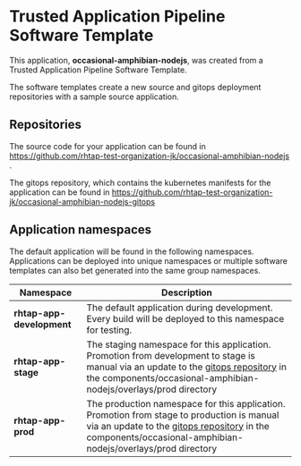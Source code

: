 # Trusted Application Pipeline Software Template

This application, **occasional-amphibian-nodejs**, was created from a Trusted Application Pipeline Software Template.

The software templates create a new source and gitops deployment repositories with a sample source application. 

## Repositories

The source code for your application can be found in [https://github.com/rhtap-test-organization-jk/occasional-amphibian-nodejs ](https://github.com/rhtap-test-organization-jk/occasional-amphibian-nodejs ).
 
The gitops repository, which contains the kubernetes manifests for the application can be found in 
[https://github.com/rhtap-test-organization-jk/occasional-amphibian-nodejs-gitops ](https://github.com/rhtap-test-organization-jk/occasional-amphibian-nodejs-gitops ) 

## Application namespaces 

The default application will be found in the following namespaces. Applications can be deployed into unique namespaces or multiple software templates can also bet generated into the same group namespaces.  

|  Namespace   |  Description   |  
| -------- | -------- |   
| **rhtap-app-development** | The default application during development. Every build will be deployed to this namespace for testing. | 
| **rhtap-app-stage** | The staging namespace for this application. Promotion from development to stage is manual via an update to the [gitops repository](https://github.com/rhtap-test-organization-jk/occasional-amphibian-nodejs-gitops ) in the components/occasional-amphibian-nodejs/overlays/prod directory |  
| **rhtap-app-prod** | The production namespace for this application. Promotion from stage to production is manual via an update to the [gitops repository](https://github.com/rhtap-test-organization-jk/occasional-amphibian-nodejs-gitops ) in the components/occasional-amphibian-nodejs/overlays/prod directory | 